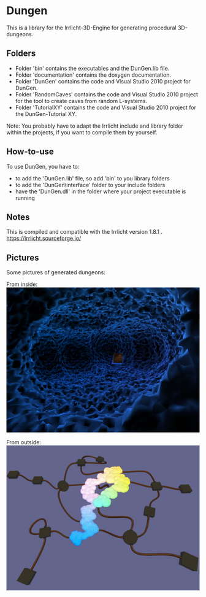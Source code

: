 # Dungen

This is a library for the Irrlicht-3D-Engine for generating procedural 3D-dungeons.

## Folders

- Folder 'bin' contains the executables and the DunGen.lib file.
- Folder 'documentation' contains the doxygen documentation.
- Folder 'DunGen' contains the code and Visual Studio 2010 project for DunGen.
- Folder 'RandomCaves' contains the code and Visual Studio 2010 project for the tool to create caves from random L-systems.
- Folder 'TutorialXY' contains the code and Visual Studio 2010 project for the DunGen-Tutorial XY.

Note: You probably have to adapt the Irrlicht include and library folder within the projects, if you want to compile them by yourself.

## How-to-use

To use DunGen, you have to:
- to add the 'DunGen.lib' file, so add 'bin' to you library folders
- to add the 'DunGen\interface' folder to your include folders
- have the 'DunGen.dll' in the folder where your project executable is running

## Notes

This is compiled and compatible with the Irrlicht version 1.8.1 .
https://irrlicht.sourceforge.io/

## Pictures

Some pictures of generated dungeons:

From inside:
![Picture of generated dungeon from inside](/dungen01.jpg)

From outside:
![Picture of generated dungeon from outside](/dungen02.jpg)
